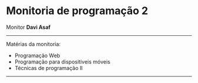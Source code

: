 # Monitoria de programação 2

Monitor **Davi Asaf**

---
Matérias da monitoria:
- Programação Web
- Programação para dispositiveis móveis
- Técnicas de programação II
---
